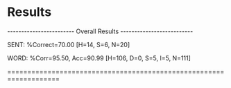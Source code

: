 # Results

------------------------ Overall Results --------------------------
 
SENT: %Correct=70.00 [H=14, S=6, N=20]

WORD: %Corr=95.50, Acc=90.99 [H=106, D=0, S=5, I=5, N=111]

===================================================================
